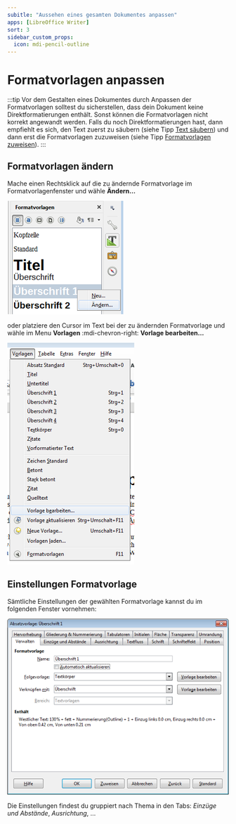 ```yaml
---
subitle: "Aussehen eines gesamten Dokumentes anpassen"
apps: [LibreOffice Writer]
sort: 3
sidebar_custom_props:
  icon: mdi-pencil-outline
---
```


# Formatvorlagen anpassen



:::tip
Vor dem Gestalten eines Dokumentes durch Anpassen der Formatvorlagen solltest du sicherstellen, dass dein Dokument keine Direktformatierungen enthält. Sonst können die Formatvorlagen nicht korrekt angewandt werden.
Falls du noch Direktformatierungen hast, dann empfiehlt es sich, den Text zuerst zu säubern (siehe Tipp [Text säubern](../text-saeubern)) und dann erst die Formatvorlagen zuzuweisen (siehe Tipp [Formatvorlagen zuweisen](../formatvorlagen-zuweisen)).
:::

## Formatvorlagen ändern

Mache einen Rechtsklick auf die zu ändernde Formatvorlage im Formatvorlagenfenster und wähle __Ändern…__

![Anpassen der Absatzvorlage «Überschrift 1»](./images/formatvorlage-aendern-fenster.lo.png)

oder platziere den Cursor im Text bei der zu ändernden Formatvorlage und wähle im Menu __Vorlagen__ :mdi-chevron-right: __Vorlage bearbeiten…__

![Anpassen der Absatzvorlage «Überschrift 1»](./images/formatvorlage-aendern-menu.lo.png)

## Einstellungen Formatvorlage

Sämtliche Einstellungen der gewählten Formatvorlage kannst du im folgenden Fenster vornehmen:

![Anpassen der Absatzvorlage «Überschrift 1»](./images/formatvorlage-aendern.lo.png)

Die Einstellungen findest du gruppiert nach Thema in den Tabs: _Einzüge und Abstände_, _Ausrichtung_, …
